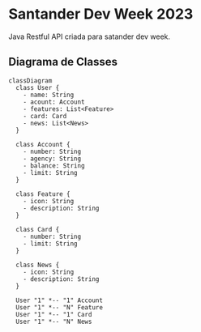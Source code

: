 # Santander Dev Week 2023
Java Restful API criada para satander dev week.

## Diagrama de Classes

```mermaid
classDiagram
  class User {
    - name: String
    - acount: Account
    - features: List<Feature>
    - card: Card
    - news: List<News>
  }
  
  class Account {
    - number: String
    - agency: String
    - balance: String
    - limit: String
  }
  
  class Feature {
    - icon: String
    - description: String
  }
  
  class Card {
    - number: String
    - limit: String
  }
  
  class News {
    - icon: String
    - description: String
  }
  
  User "1" *-- "1" Account
  User "1" *-- "N" Feature
  User "1" *-- "1" Card
  User "1" *-- "N" News

```
